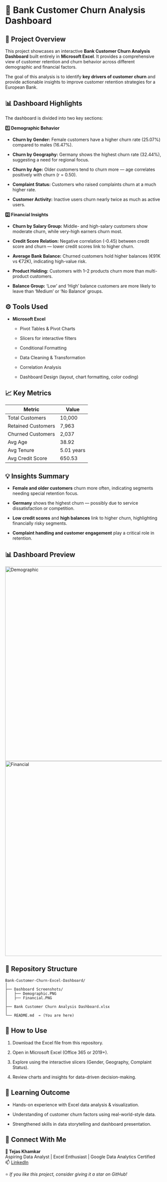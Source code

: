# 🏦 Bank Customer Churn Analysis Dashboard 

## 📘 Project Overview

This project showcases an interactive **Bank Customer Churn Analysis Dashboard** built entirely in **Microsoft Excel**.
It provides a comprehensive view of customer retention and churn behavior across different demographic and financial factors.

The goal of this analysis is to identify **key drivers of customer churn** and provide actionable insights to improve customer retention strategies for a European Bank.

## 📊 Dashboard Highlights

The dashboard is divided into two key sections:

**1️⃣ Demographic Behavior**

* **Churn by Gender:** Female customers have a higher churn rate (25.07%) compared to males (16.47%).

* **Churn by Geography:** Germany shows the highest churn rate (32.44%), suggesting a need for regional focus.

* **Churn by Age:** Older customers tend to churn more — age correlates positively with churn (r = 0.50).

* **Complaint Status:** Customers who raised complaints churn at a much higher rate.

* **Customer Activity:** Inactive users churn nearly twice as much as active users.

**2️⃣ Financial Insights**

* **Churn by Salary Group:** Middle- and high-salary customers show moderate churn, while very-high earners churn most.

* **Credit Score Relation:** Negative correlation (-0.45) between credit score and churn — lower credit scores link to higher churn.

* **Average Bank Balance:** Churned customers hold higher balances (€91K vs €72K), indicating high-value risk.

* **Product Holding:** Customers with 1–2 products churn more than multi-product customers.

* **Balance Group:** ‘Low’ and ‘High’ balance customers are more likely to leave than ‘Medium’ or ‘No Balance’ groups.

## ⚙️ Tools Used

* **Microsoft Excel**

  * Pivot Tables & Pivot Charts

  * Slicers for interactive filters

  * Conditional Formatting

  * Data Cleaning & Transformation

  * Correlation Analysis

  * Dashboard Design (layout, chart formatting, color coding)

## 📈 Key Metrics
| Metric             | Value      |
| ------------------ | ---------- |
| Total Customers    | 10,000     |
| Retained Customers | 7,963      |
| Churned Customers  | 2,037      |
| Avg Age            | 38.92      |
| Avg Tenure         | 5.01 years |
| Avg Credit Score   | 650.53     |

## 💡 Insights Summary

* **Female and older customers** churn more often, indicating segments needing special retention focus.

* **Germany** shows the highest churn — possibly due to service dissatisfaction or competition.

* **Low credit scores** and **high balances** link to higher churn, highlighting financially risky segments.

* **Complaint handling and customer engagement** play a critical role in retention.

## 📊 Dashboard Preview


<img width="1394" height="625" alt="Demographic" src="https://github.com/user-attachments/assets/ce444270-8cac-4047-ad35-b6b6230bcba9" />


<img width="1400" height="626" alt="Financial" src="https://github.com/user-attachments/assets/a157dd80-4147-44c1-827b-b7d9d65dfba4" />




## 📁 Repository Structure
```
Bank-Customer-Churn-Excel-Dashboard/
│
├── Dashboard Screenshots/
│   ├── Demographic.PNG
│   ├── Financial.PNG
│
├── Bank Customer Churn Analysis Dashboard.xlsx
│
└── README.md  ← (You are here)
```
## 🚀 How to Use

1. Download the Excel file from this repository.

2. Open in Microsoft Excel (Office 365 or 2019+).

3. Explore using the interactive slicers (Gender, Geography, Complaint Status).

4. Review charts and insights for data-driven decision-making.

## 🧠 Learning Outcome

* Hands-on experience with Excel data analysis & visualization.

* Understanding of customer churn factors using real-world-style data.

* Strengthened skills in data storytelling and dashboard presentation.

## 🔗 Connect With Me
**👤 Tejas Khamkar**  
Aspiring Data Analyst | Excel Enthusiast | Google Data Analytics Certified  
📫 [LinkedIn](www.linkedin.com/in/tejaskhamkar) 

⭐ *If you like this project, consider giving it a star on GitHub!*
